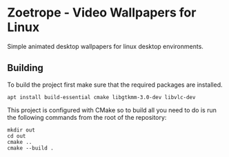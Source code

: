 # Zoetrope - Video Wallpapers for Linux
Simple animated desktop wallpapers for linux desktop environments.

## Building
To build the project first make sure that the required packages are installed.
```
apt install build-essential cmake libgtkmm-3.0-dev libvlc-dev
```
This project is configured with CMake so to build all you need to do is run the following commands from the root of the repository:
```
mkdir out
cd out
cmake ..
cmake --build .
```

